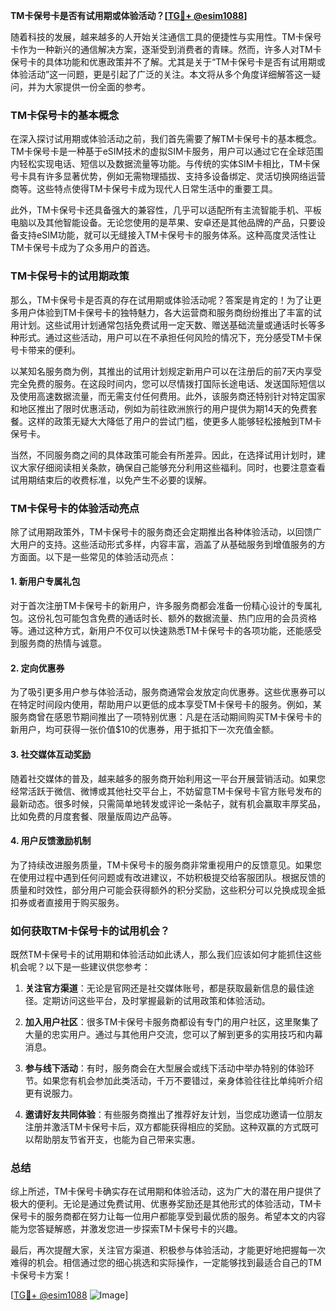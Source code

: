 **TM卡保号卡是否有试用期或体验活动？[[TG💪+ @esim1088](https://t.me/s/esim1088)]**

随着科技的发展，越来越多的人开始关注通信工具的便捷性与实用性。TM卡保号卡作为一种新兴的通信解决方案，逐渐受到消费者的青睐。然而，许多人对TM卡保号卡的具体功能和优惠政策并不了解。尤其是关于“TM卡保号卡是否有试用期或体验活动”这一问题，更是引起了广泛的关注。本文将从多个角度详细解答这一疑问，并为大家提供一份全面的参考。

### TM卡保号卡的基本概念

在深入探讨试用期或体验活动之前，我们首先需要了解TM卡保号卡的基本概念。TM卡保号卡是一种基于eSIM技术的虚拟SIM卡服务，用户可以通过它在全球范围内轻松实现电话、短信以及数据流量等功能。与传统的实体SIM卡相比，TM卡保号卡具有许多显著优势，例如无需物理插拔、支持多设备绑定、灵活切换网络运营商等。这些特点使得TM卡保号卡成为现代人日常生活中的重要工具。

此外，TM卡保号卡还具备强大的兼容性，几乎可以适配所有主流智能手机、平板电脑以及其他智能设备。无论您使用的是苹果、安卓还是其他品牌的产品，只要设备支持eSIM功能，就可以无缝接入TM卡保号卡的服务体系。这种高度灵活性让TM卡保号卡成为了众多用户的首选。

### TM卡保号卡的试用期政策

那么，TM卡保号卡是否真的存在试用期或体验活动呢？答案是肯定的！为了让更多用户体验到TM卡保号卡的独特魅力，各大运营商和服务商纷纷推出了丰富的试用计划。这些试用计划通常包括免费试用一定天数、赠送基础流量或通话时长等多种形式。通过这些活动，用户可以在不承担任何风险的情况下，充分感受TM卡保号卡带来的便利。

以某知名服务商为例，其推出的试用计划规定新用户可以在注册后的前7天内享受完全免费的服务。在这段时间内，您可以尽情拨打国际长途电话、发送国际短信以及使用高速数据流量，而无需支付任何费用。此外，该服务商还特别针对特定国家和地区推出了限时优惠活动，例如为前往欧洲旅行的用户提供为期14天的免费套餐。这样的政策无疑大大降低了用户的尝试门槛，使更多人能够轻松接触到TM卡保号卡。

当然，不同服务商之间的具体政策可能会有所差异。因此，在选择试用计划时，建议大家仔细阅读相关条款，确保自己能够充分利用这些福利。同时，也要注意查看试用期结束后的收费标准，以免产生不必要的误解。

### TM卡保号卡的体验活动亮点

除了试用期政策外，TM卡保号卡的服务商还会定期推出各种体验活动，以回馈广大用户的支持。这些活动形式多样，内容丰富，涵盖了从基础服务到增值服务的方方面面。以下是一些常见的体验活动亮点：

#### 1. 新用户专属礼包
对于首次注册TM卡保号卡的新用户，许多服务商都会准备一份精心设计的专属礼包。这份礼包可能包含免费的通话时长、额外的数据流量、热门应用的会员资格等。通过这种方式，新用户不仅可以快速熟悉TM卡保号卡的各项功能，还能感受到服务商的热情与诚意。

#### 2. 定向优惠券
为了吸引更多用户参与体验活动，服务商通常会发放定向优惠券。这些优惠券可以在特定时间段内使用，帮助用户以更低的成本享受TM卡保号卡的服务。例如，某服务商曾在感恩节期间推出了一项特别优惠：凡是在活动期间购买TM卡保号卡的新用户，均可获得一张价值$10的优惠券，用于抵扣下一次充值金额。

#### 3. 社交媒体互动奖励
随着社交媒体的普及，越来越多的服务商开始利用这一平台开展营销活动。如果您经常活跃于微信、微博或其他社交平台上，不妨留意TM卡保号卡官方账号发布的最新动态。很多时候，只需简单地转发或评论一条帖子，就有机会赢取丰厚奖品，比如免费的月度套餐、限量版周边产品等。

#### 4. 用户反馈激励机制
为了持续改进服务质量，TM卡保号卡的服务商非常重视用户的反馈意见。如果您在使用过程中遇到任何问题或有改进建议，不妨积极提交给客服团队。根据反馈的质量和时效性，部分用户可能会获得额外的积分奖励，这些积分可以兑换成现金抵扣券或者直接用于购买服务。

### 如何获取TM卡保号卡的试用机会？

既然TM卡保号卡的试用期和体验活动如此诱人，那么我们应该如何才能抓住这些机会呢？以下是一些建议供您参考：

1. **关注官方渠道**：无论是官网还是社交媒体账号，都是获取最新信息的最佳途径。定期访问这些平台，及时掌握最新的试用政策和体验活动。

2. **加入用户社区**：很多TM卡保号卡服务商都设有专门的用户社区，这里聚集了大量的忠实用户。通过与其他用户交流，您可以了解到更多的实用技巧和内幕消息。

3. **参与线下活动**：有时，服务商会在大型展会或线下活动中举办特别的体验环节。如果您有机会参加此类活动，千万不要错过，亲身体验往往比单纯听介绍更有说服力。

4. **邀请好友共同体验**：有些服务商推出了推荐好友计划，当您成功邀请一位朋友注册并激活TM卡保号卡后，双方都能获得相应的奖励。这种双赢的方式既可以帮助朋友节省开支，也能为自己带来实惠。

### 总结

综上所述，TM卡保号卡确实存在试用期和体验活动，这为广大的潜在用户提供了极大的便利。无论是通过免费试用、优惠券奖励还是其他形式的体验活动，TM卡保号卡的服务商都在努力让每一位用户都能享受到最优质的服务。希望本文的内容能为您答疑解惑，并激发您进一步探索TM卡保号卡的兴趣。

最后，再次提醒大家，关注官方渠道、积极参与体验活动，才能更好地把握每一次难得的机会。相信通过您的细心挑选和实际操作，一定能够找到最适合自己的TM卡保号卡方案！

[[TG💪+ @esim1088](https://t.me/s/esim1088) ![Image](https://i.postimg.cc/4NQfJmqS/Snipaste-2025-05-13-00-14-12.png)]